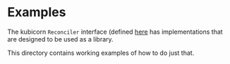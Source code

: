 # Examples

The kubicorn `Reconciler` interface (defined [here](../cloud/README.md) has implementations that are designed to be used as a library.

This directory contains working examples of how to do just that.

